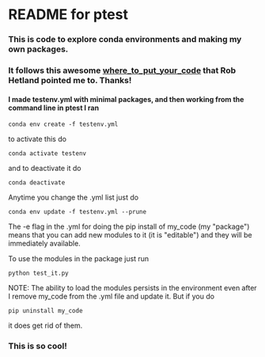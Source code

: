 # README for ptest

### This is code to explore conda environments and making my own packages.

### It follows this awesome [where_to_put_your_code](https://pythonchb.github.io/PythonTopics/where_to_put_your_code.html) that Rob Hetland pointed me to. Thanks!

#### I made testenv.yml with minimal packages, and then working from the command line in ptest I ran

```
conda env create -f testenv.yml
```

to activate this do

```
conda activate testenv
```

and to deactivate it do

```
conda deactivate
```

Anytime you change the .yml list just do

```
conda env update -f testenv.yml --prune
```

The -e flag in the .yml for doing the pip install of my_code (my "package") means that you can add new modules to it (it is "editable") and they will be immediately available.

To use the modules in the package just run

```
python test_it.py
```

NOTE: The ability to load the modules persists in the environment even after I remove my_code from the .yml file and update it. But if you do

```
pip uninstall my_code
```

it does get rid of them.

### This is so cool!

